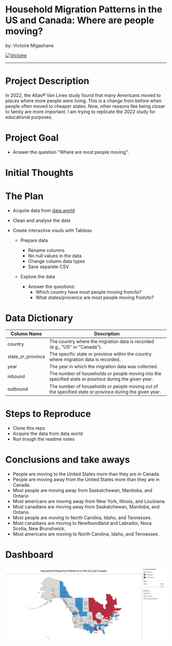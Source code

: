 # <a name="top"></a>Household Migration Patterns in the US and Canada: Where are people moving?

by: Victoire Migashane

<p>
  <a href="https://github.com/MigashaneVictoire" target="_blank">
    <img alt="Victoire" src="https://img.shields.io/github/followers/MigashaneVictoire?label=Follow_Victoire&style=social" />
  </a>
</p>

---

# Project Description
In 2022, the Atlas® Van Lines study found that many Americans moved to places where more people were living. This is a change from before when people often moved to cheaper states. Now, other reasons like being closer to family are more important. I am trying to replicate the 2022 study for educational purposes.

# Project Goal
  * Answer the question "Where are most people moving".

# Initial Thoughts


# The Plan
* Acquire data from [data.world](https://data.world/makeovermonday/2023w3)
* Clean and analyse the data
* Create interactive visuls with Tableau
    
  * Prepare data
    * Rename columns
    * No null values in the data
    * Change column data types
    * Save separete CSV
      
  * Explore the data
    * Answer the questions:
        - Which country have most people moving from/to?
        - What states/provence are most people moving from/to?

# Data Dictionary

| Column Name       | Description                                                                      |
|-------------------|----------------------------------------------------------------------------------|
| country           | The country where the migration data is recorded (e.g., "US" or "Canada").      |
| state_or_province | The specific state or province within the country where migration data is recorded. |
| year              | The year in which the migration data was collected.                               |
| inbound           | The number of households or people moving into the specified state or province during the given year. |
| outbound          | The number of households or people moving out of the specified state or province during the given year. |


# Steps to Reproduce
  * Clone this repo
  * Acquire the data from data.world
  * Run trough the readme notes

# Conclusions and take aways

- People are moving  to the United States more than they are in Canada.
- People are moving away from the United States more than they are in Canada.
- Most people are moving away from Saskatchewan, Manitoba, and Ontario
- Most americans are moving away from New York, Illinois, and Louisiana.
- Most canadians are moving away from Saskatchewan, Manitoba, and Ontario.
- Most people are moving to North Carolina, Idaho, and Tennessee.
- Most canadians are moving to Newfoundland and Labrador, Nova Scotia, New Brunshwick.
- Most americans are moving to North Carolina, Idaho, and Tennessee.
    
# Dashboard

[![Migration Image](migration_dash_image.png)](https://public.tableau.com/views/HouseholdMigrationPatternsintheUSandCanada/migration?:language=en-US&:display_count=n&:origin=viz_share_link)
